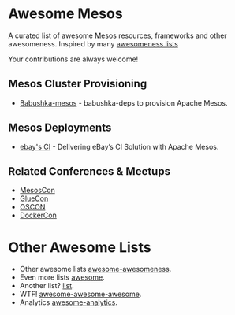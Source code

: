 # Awesome Mesos

A curated list of awesome [Mesos](http://mesos.apache.org/) resources, frameworks and other awesomeness. Inspired by many [awesomeness lists](https://github.com/bayandin/awesome-awesomeness)

Your contributions are always welcome!

## Mesos Cluster Provisioning

* [Babushka-mesos](https://github.com/parolkar/mesos-babushka) - babushka-deps to provision Apache Mesos.


## Mesos Deployments

* [ebay's CI](http://www.ebaytechblog.com/2014/04/04/delivering-ebays-ci-solution-with-apache-mesos-part-i/#.VEOe2IvLcds) - Delivering eBay’s CI Solution with Apache Mesos.

## Related Conferences & Meetups

* [MesosCon](http://events.linuxfoundation.org/events/mesoscon) 
* [GlueCon](http://gluecon.com/)
* [OSCON](http://www.oscon.com/)
* [DockerCon](http://www.dockercon.com/)

# Other Awesome Lists
- Other awesome lists [awesome-awesomeness](https://github.com/bayandin/awesome-awesomeness).
- Even more lists [awesome](https://github.com/sindresorhus/awesome).
- Another list? [list](https://github.com/jnv/lists).
- WTF! [awesome-awesome-awesome](https://github.com/t3chnoboy/awesome-awesome-awesome).
- Analytics [awesome-analytics](https://github.com/onurakpolat/awesome-analytics).
